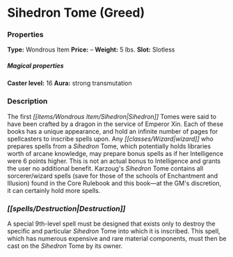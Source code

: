 ﻿---
Title: "Sihedron Tome (Greed)"
Type: "Wondrous Item"
Price: "–"
Weight: "5 lbs."
Slot: "Slotless"
Caster level: "16"
Aura: "strong transmutation"
Description: |
  "The first _Sihedron Tomes_ were said to have been crafted by a dragon in the service of Emperor Xin. Each of these books has a unique appearance, and hold an infinite number of pages for spellcasters to inscribe spells upon. Any wizard who prepares spells from a _Sihedron Tome_, which potentially holds libraries worth of arcane knowledge, may prepare bonus spells as if her Intelligence were 6 points higher. This is not an actual bonus to Intelligence and grants the user no additional benefit. Karzoug's _Sihedron Tome_ contains all sorcerer/wizard spells (save for those of the schools of Enchantment and Illusion) found in the _Core Rulebook_ and this book—at the GM's discretion, it can certainly hold more spells."
Destruction: |
  "A special 9th-level spell must be designed that exists only to destroy the specific and particular _Sihedron Tome_ into which it is inscribed. This spell, which has numerous expensive and rare material components, must then be cast on the _Sihedron Tome_ by its owner."
Sources: "['Pathfinder #6: Spires of Xin-Shalast', 'Rise of the Runelords Anniversary Edition']"
---

# Sihedron Tome (Greed)

### Properties

**Type:** Wondrous Item **Price:** – **Weight:** 5 lbs. **Slot:** Slotless

##### Magical properties

**Caster level:** 16 **Aura:** strong transmutation

### Description

The first _[[items/Wondrous Item/Sihedron|Sihedron]]_ Tomes were said to have been crafted by a dragon in the service of Emperor Xin. Each of these books has a unique appearance, and hold an infinite number of pages for spellcasters to inscribe spells upon. Any _[[classes/Wizard|wizard]]_ who prepares spells from a _Sihedron_ Tome, which potentially holds libraries worth of arcane knowledge, may prepare bonus spells as if her Intelligence were 6 points higher. This is not an actual bonus to Intelligence and grants the user no additional benefit. Karzoug's _Sihedron_ Tome contains all sorcerer/wizard spells (save for those of the schools of Enchantment and Illusion) found in the Core Rulebook and this book—at the GM's discretion, it can certainly hold more spells.

### _[[spells/Destruction|Destruction]]_

A special 9th-level spell must be designed that exists only to destroy the specific and particular _Sihedron_ Tome into which it is inscribed. This spell, which has numerous expensive and rare material components, must then be cast on the _Sihedron_ Tome by its owner.

